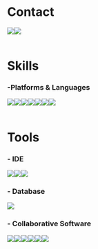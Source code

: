 <h1> Contact</h1>
<div style="display:flex; flex-direction:row;">
  <a href="mailto:kwonbe99@gmail.com">
    <img src="https://img.shields.io/badge/kyungrac12@gmail.com-EA4335?style=flat-square&logo=Gmail&logoColor=white"/>
  </a>
  <a href="https://www.linkedin.com/in/%EA%B2%BD%EB%9D%BD-%EC%B5%9C-a104202b0?utm_source=share&utm_campaign=share_via&utm_content=profile&utm_medium=ios_app">
    <img src="https://img.shields.io/badge/LinkedIn-0A66C2?style=flat-square&logo=LinkedIn&logoColor=white"/>
  </a>
</div> 
<br>
<h1> Skills</h1>

<h3> -Platforms & Languages</h3>

<div style="display:flex; flex-direction:row;">
  <img src="https://img.shields.io/badge/Android-3DDC84?style=flat-square&logo=Android&logoColor=white"/>
  <img src="https://img.shields.io/badge/Flutter-02569B?style=flat-square&logo=Flutter&logoColor=white"/>
  <img src="https://img.shields.io/badge/Java-6DB33F?style=flat-square&logo=Java&logoColor=white"/>
  <img src="https://img.shields.io/badge/Spring-6DB33F?style=flat-square&logo=Spring&logoColor=white"/> 
  <img src="https://img.shields.io/badge/Oracle-F80000?style=flat-square&logo=Oracle&logoColor=white"/> 
  <img src="https://img.shields.io/badge/SQLite-003B57?style=flat-square&logo=SqLite&logoColor=white"/>  
  <img src="https://img.shields.io/badge/Firebase-FFCA28?style=flat-square&logo=Firebase&logoColor=white"/>
</div>
<br>
<h1> Tools </h1>

<h3> - IDE</h3>
<div style="display:flex; flex-direction:row;">
  <img src="https://img.shields.io/badge/AndroidStudio-3DDC84?style=flat-square&logo=AndroidStudio&logoColor=white"/> 
  <img src="https://img.shields.io/badge/VisualStudioCode-007ACC?style=flat-square&logo=VisualStudioCode&logoColor=white"/>  
  <img src="https://img.shields.io/badge/Eclipse-525C86?style=flat-square&logo=Eclipse&logoColor=white"/> 
</div>

<h3> - Database</h3>
<div style="display:flex; flex-direction:row;">
  <img src="https://img.shields.io/badge/DBeaver-382923?style=flat-square&logo=DBeaver&logoColor=white"/>
</div>

<h3> - Collaborative Software</h3>
<div style="display:flex; flex-direction:row;">
  <img src="https://img.shields.io/badge/GitHub-181717?style=flat-square&logo=Github&logoColor=white"/>  
  <img src="https://img.shields.io/badge/Slack-4A154B?style=flat-square&logo=Slack&logoColor=white"/> 
  <img src="https://img.shields.io/badge/Confluence-172B4D?style=flat-square&logo=Confluence&logoColor=white"/> 
  <img src="https://img.shields.io/badge/Notion-000000?style=flat-square&logo=Notion&logoColor=white"/> 
  <img src="https://img.shields.io/badge/Postman-FF6C37?style=flat-square&logo=Postman&logoColor=white"/>
  <img src="https://img.shields.io/badge/Figma-F24E1E?style=flat-square&logo=Figma&logoColor=white"/> 
</div>
